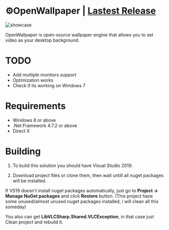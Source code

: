
# ⚙OpenWallpaper | [Lastest Release](https://github.com/0xC34E/OpenWallpaper/releases/1.0b)
![showcase](https://user-images.githubusercontent.com/69095444/115998458-9c1b5f00-a5e7-11eb-95bd-5c2e37774433.gif)

 OpenWallpaper is open-source wallpaper engine that allows you to set video as your desktop background.
 
 # TODO
 * Add multiple monitors support 
 * Optimization works
 * Check if its working on Windows 7
 
 # Requirements
 * Windows 8 or above
 * .Net Framework 4.7.2 or above
 * Direct X
 
# Building
1. To build this solution you should have Visual Studio 2019.

2. Download project files or clone them, then wait untill all nuget packages will be installed.

If VS19 doesn't install nuget packages automatically, just go to **Project -> Manage NuGet packages** and click **Restore** button.
(This project have some unused/almost unused nuget packages installed, i will clean all this someday)

You also can get **LibVLCSharp.Shared.VLCException**, in that case just Clean project and rebuild it.



